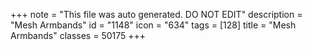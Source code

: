 +++
note = "This file was auto generated. DO NOT EDIT"
description = "Mesh Armbands"
id = "1148"
icon = "634"
tags = [128]
title = "Mesh Armbands"
classes = 50175
+++
